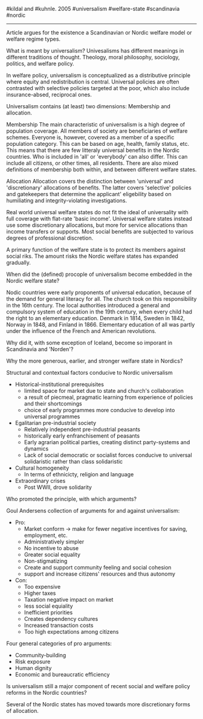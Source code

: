 #kildal and #kuhnle. 2005
#universalism #welfare-state #scandinavia #nordic

---
Article argues for the existence a Scandinavian or Nordic welfare model or welfare regime types. 

What is meant by universalism?
Univesalisms has different meanings in different traditions of thought. Theology, moral philosophy, sociology, politics, and welfare policy. 

In welfare policy, universalism is conceptualized as a distributive principle where equity and redistribution is central. Universal policies are often contrasted with selective policies targeted at the poor, which also include insurance-absed, reciprocal ones.

Universalism contains (at least) two dimensions: Membership and allocation. 

Membership
The main characteristic of universalism is a high degree of population coverage. All members of society are beneficiaries of welfare schemes. Everyone is, however, covered as a member of a specific population category. This can be based on age, health, family status, etc. 
This means that there are few litteraly universal benefits in the Nordic countries. 
Who is included in 'all' or 'everybody' can also differ. This can include all citizens, or other times, all residents. 
There are also mixed definitions of membership both within, and between different welfare states. 

Allocation
Allocation covers the distinction between 'universal' and 'discretionary' allocations of benefits. The latter covers 'selective' policies and gatekeepers that determine the applicant' eligebility based on humiliating and integrity-violating investigations.  

Real world universal welfare states do not fit the ideal of universality with full coverage with flat-rate 'basic income'.
Universal welfare states instead use some discretionary allocations, but more for service allocations than income transfers or supports. Most social benefits are subjected to various degrees of professional discretion.

A primary function of the welfare state is to protect its members against social riks. The amount risks the Nordic welfare states has expanded gradually. 

When did the (defined) procople of universalism become embedded in the Nordic welfare state?

Nodic countries were early proponents of universal education, because of the demand for general literacy for all. The church took on this responsibility in the 16th century.
The local authorities introduced a general and compulsory system of education in the 19th century, when every child had the right to an elementary education. Denmark in 1814, Sweden in 1842, Norway in 1848, and Finland in 1866. 
Elementary education of all was partly under the influence of the French and American revolutions.

Why did it, with some exception of Iceland, become so imporant in Scandinavia and 'Norden'?

Why the more generous, earlier, and stronger welfare state in Nordics?

Structural and contextual factors conducive to Nordic universalism
- Historical-institutional prerequisites
	- limited space for market due to state and church's collaboration
	- a result of piecmeal, pragmatic learning from experience of policies and their shortcomings
	- choice of early programmes more conducive to develop into universal programmes
- Egalitarian pre-industrial society
	- Relatively independent pre-industrial peasants
	- historically early enfranchisement of peasants
	- Early agrarian political parties, creating distinct party-systems and dynamics 
	- Lack of social democratic or socialist forces conducive to universal solidaristic rather than class solidaristic
- Cultural homogeneity
	- In terms of ethnicicty, religion and language
- Extraordinary crises
	- Post WWII, drove solidarity

Who promoted the principle, with which arguments?

Goul Andersens collection of arguments for and against universalism:
- Pro:
	- Market conform -> make for fewer negative incentives for saving, employment, etc.
	- Administratively simpler
	- No incentive to abuse
	- Greater social equality
	- Non-stigmatizing
	- Create and support community feeling and social cohesion
	- support and increase citizens' resources and thus autonomy
- Con:
	- Too expensive
	- Higher taxes
	- Taxation negative impact on market
	- less social equiality
	- Inefficient priorities
	- Creates dependency cultures
	- Increased transaction costs
	- Too high expectations among citizens

Four general categories of pro arguments: 
- Community-building
- Risk exposure
- Human dignity
- Economic and bureaucratic efficiency


Is universalism still a major component of recent social and welfare policy reforms in the Nordic countries?

Several of the Nordic states has moved towards more discretionary forms of allocation. 